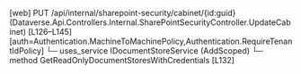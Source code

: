 [web] PUT /api/internal/sharepoint-security/cabinet/{id:guid}  (Dataverse.Api.Controllers.Internal.SharePointSecurityController.UpdateCabinet)  [L126–L145] [auth=Authentication.MachineToMachinePolicy,Authentication.RequireTenantIdPolicy]
  └─ uses_service IDocumentStoreService (AddScoped)
    └─ method GetReadOnlyDocumentStoresWithCredentials [L132]


